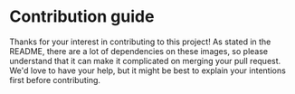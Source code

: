 # Contribution guide

Thanks for your interest in contributing to this project!
As stated in the README, there are a lot of dependencies on these images, so please understand that it can make it complicated on merging your pull request.
We'd love to have your help, but it might be best to explain your intentions first before contributing.